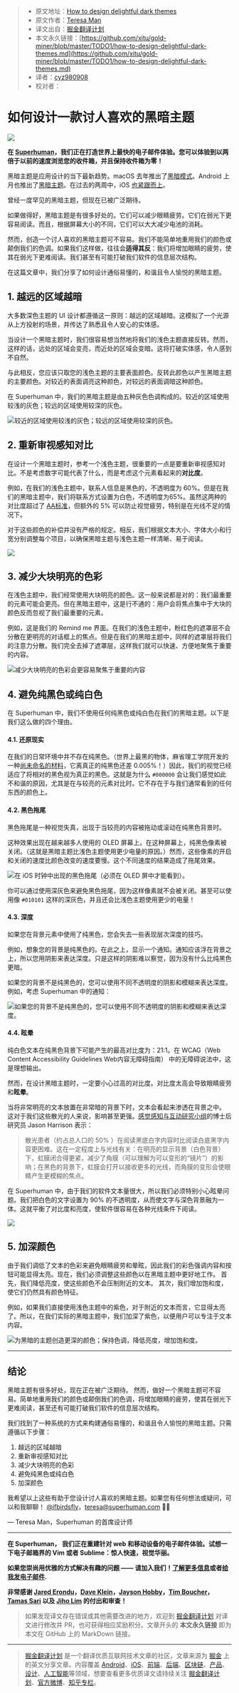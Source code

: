 > * 原文地址：[How to design delightful dark themes](https://blog.superhuman.com/how-to-design-delightful-dark-themes-7b3da644ff1f)
> * 原文作者：[Teresa Man](https://medium.com/@ifbirdsfly)
> * 译文出自：[掘金翻译计划](https://github.com/xitu/gold-miner)
> * 本文永久链接：[https://github.com/xitu/gold-miner/blob/master/TODO1/how-to-design-delightful-dark-themes.md](https://github.com/xitu/gold-miner/blob/master/TODO1/how-to-design-delightful-dark-themes.md)
> * 译者：[cyz980908](https://github.com/cyz980908)
> * 校对者：

# 如何设计一款讨人喜欢的黑暗主题

![](https://cdn-images-1.medium.com/max/4800/1*SNt7SUZucQ3r7aHctIM0xw.png)

**在 [Superhuman](https://superhuman.com/?utm_source=medium&utm_medium=blog&utm_campaign=delightful-dark-themes)，我们正在打造世界上最快的电子邮件体验。您可以体验到以两倍于以前的速度浏览您的收件箱，并且保持收件箱为零！**

黑暗主题是应用设计的当下最新趋势。macOS 去年推出了[黑暗模式](https://www.apple.com/newsroom/2018/09/macos-mojave-is-available-today/)。Android 上月也推出了[黑暗主题](https://www.android.com/android-10/)。在过去的两周中，iOS [也紧跟而上](https://www.apple.com/ios/ios-13/)。

曾经一度罕见的黑暗主题，但现在已被广泛期待。

如果做得好，黑暗主题是有很多好处的。它们可以减少眼睛疲劳。它们在弱光下更容易阅读。而且，根据屏幕大小的不同，它们可以大大减少电池的消耗。

然而，创造一个讨人喜欢的黑暗主题可不容易。我们不能简单地重用我们的颜色或颠倒我们的色调。如果我们这样做，往往会**适得其反**：我们将增加眼睛的疲劳，使其在弱光下更难阅读。我们甚至有可能打破我们软件的信息层次结构。

在这篇文章中，我们分享了如何设计通俗易懂的，和谐且令人愉悦的黑暗主题。

## 1. 越远的区域越暗

大多数深色主题的 UI 设计都遵循这一原则：越远的区域越暗。这模拟了一个光源从上方投射的场景，并传达了熟悉且令人安心的实体感。

当设计一个黑暗主题时，我们很容易想当然地将我们的浅色主题直接反转。然而，这样的话，远处的区域会变亮，而近处的区域会变暗。这将打破实体感，令人感到不自然。

与此相反，您应该只取您的浅色主题的主要表面颜色。反转此颜色以产生黑暗主题的主要颜色。对较近的表面调亮这种颜色，对较远的表面调暗这种颜色。

在 Superhuman 中，我们的黑暗主题是由五种灰色色调构成的。较近的区域使用较浅的灰色；较远的区域使用较深的灰色。

![较近的区域使用较浅的灰色；较远的区域使用较深的灰色。](https://cdn-images-1.medium.com/max/5352/1*9XSo2QMW141R5hXUHrf8kA.png)

## 2. 重新审视感知对比

在设计一个黑暗主题时，参考一个浅色主题，很重要的一点是要重新审视感知对比。不是考虑数字可能代表了什么，而是考虑这个元素看起来的**对比度**。

例如，在我们的浅色主题中，联系人信息是黑色的，不透明度为 60%。但是在我们的黑暗主题中，我们将联系方式设置为白色，不透明度为65%。虽然这两种的对比度超过了 [AA标准](https://accessible-colors.com)，但额外的 5% 可以防止视觉疲劳，特别是在光线不足的情况下。

对于这些颜色的补偿并没有严格的规定。相反，我们根据文本大小、字体大小和行宽分别调整每个项目，以确保黑暗主题与浅色主题一样清晰、易于阅读。

![](https://cdn-images-1.medium.com/max/5352/1*hM0hLogOLk0DQzVyqBL-6A.png)

## 3. 减少大块明亮的色彩

在浅色主题中，我们经常使用大块明亮的颜色。这一般来说都是对的：我们最重要的元素可能会更亮。但在黑暗主题中，这是行不通的：用户会将焦点集中于大块的颜色反而忽视了我们最重要的元素。

例如，这是我们的 Remind me 界面。在我们的浅色主题中，粉红色的遮罩层不会分散在更明亮的对话框上的焦点。但是在我们的黑暗主题中，同样的遮罩层将我们的注意力分散。我们完全去掉了遮罩层，这样我们就可以快速、方便地聚焦于重要的内容。

![减少大块明亮的色彩会更容易聚焦于重要的内容](https://cdn-images-1.medium.com/max/5352/1*ixjDo4iN1BgiuNOO_4hadg.png)

## 4. 避免纯黑色或纯白色

在 Superhuman 中，我们不使用任何纯黑色或纯白色在我们的黑暗主题。以下是我们这么做的四个理由。

#### 4.1. 还原现实

在我们的日常环境中并不存在纯黑色。（世界上最黑的物体，麻省理工学院开发的一种[尚未命名的材料](http://news.mit.edu/2019/blackest-black-material-cnt-0913)，它离真正的纯黑色还差 0.005%！）因此，我们的视觉已经适应了将相对的黑色视为真正的黑色。这就是为什么 `#000000` 会让我们感觉如此不和谐的原因，尤其是在与较亮的元素对比时。它不存在于与我们通常看到的任何东西的颜色上。

#### 4.2. 黑色拖尾

黑色拖尾是一种视觉失真，出现于当较亮的内容被拖动或滚动在纯黑色背景时。

这种效果出现在越来越多人使用的 OLED 屏幕上。在这种屏幕上，纯黑色像素被关闭。（这就是黑暗主题比浅色主题使用更少电量的原因。）然而，这些像素的开启和关闭的速度比颜色改变的速度要慢。这个不同速度的结果造成了拖尾效果。

![在 iOS 时钟中出现的黑色拖尾（必须在 OLED 屏中才能看到）。](https://cdn-images-1.medium.com/max/2000/1*eDiI4Yy-K6139EnLaAuSjA.gif)

你可以通过使用深灰色来避免黑色拖尾，因为这样像素就不会被关闭。甚至可以使用像 `#010101` 这样的深灰色，并且还会比浅色主题使用更少的电量！

#### 4.3. 深度

如果您在背景元素中使用了纯黑色，您会失去一些表现层次深度的技巧。

例如，想象您的背景是纯黑色的。在此之上，显示一个通知。通知应该浮在背景之上，所以您用阴影来表达深度。只是这样的阴影难以察觉，因为没有什么比纯黑色更暗。

如果您的背景不是纯黑色的，您可以使用不同不透明度的阴影和模糊来表达深度。例如，考虑 Superhuman 中的通知：

![如果您的背景不是纯黑色的，您可以使用不同不透明度的阴影和模糊来表达深度。](https://cdn-images-1.medium.com/max/5352/1*N4e5iEguoLP4l6vsWGDYmA.png)

#### 4.4. 眩晕

纯白色文本在纯黑色背景下可能产生的最高对比度为：21:1。在 WCAG（Web Content Accessibility Guidelines Web内容无障碍指南） 中的无障碍说法中，这是理想输出。

然而，在设计黑暗主题时，一定要小心过高的对比度。对比度太高会导致眼睛疲劳和**眩晕**。

当将非常明亮的文本放置在非常暗的背景下时，文本会看起来渗透在背景之中。 这对于我们这些散光的人来说，影响甚至更强。[感觉感知与互动研究小组](http://www.cs.ubc.ca/labs/spin/)的博士后研究员 Jason Harrison 表示：

> 散光患者（约占总人口的 50% ）在阅读黑底白字内容时比阅读白底黑字内容更困难。这在一定程度上与光线有关：在明亮的显示背景（白色背景）下，虹膜闭合得更紧，减少了角膜（可以理解为可以变形的“镜片”）的影响；在黑色的背景下，虹膜会打开以接收更多的光线，而角膜的变形会使眼睛产生更模糊的焦点。

在 Superhuman 中，由于我们的软件文本量很大，所以我们必须特别小心眩晕问题。我们把白色的文字设置为 90% 的不透明度，从而使文字与深色背景融为一体。这就平衡了对比度和亮度，使软件很容易在各种光线条件下阅读。

![](https://cdn-images-1.medium.com/max/5352/1*4D5E9fE--h9OMjYN382O5Q.png)

## 5. 加深颜色

由于我们调低了文本的色彩来避免眼睛疲劳和晕眩，因此我们的彩色强调内容和按钮可能显得太亮。现在，我们必须调整这些颜色以在黑暗主题中更好地工作。 首先，我们降低亮度，使这些颜色不会压制附近的文本。 其次，我们增加饱和度，使它们仍然具有颜色特征。

例如，如果我们直接使用浅色主题中的紫色，对于附近的文本而言，它显得太亮了。所以，在我们实际的黑暗主题中，我们加深了紫色，以便用户可以专注于文本内容。

![为黑暗的主题创造更深的颜色；保持色调，降低亮度，增加饱和度。](https://cdn-images-1.medium.com/max/5352/1*CC8IvWLlP3uGqMkq4BQmXg.png)

---

## 结论

黑暗主题有很多好处，现在正在被广泛期待。 然而，做好一个黑暗主题可不容易。简单地重用我们的颜色或颠倒我们的色调，将增加眼睛的疲劳，使其在弱光下更难阅读，甚至还有可能打破我们软件的信息层次结构。

我们找到了一种系统的方式来构建通俗易懂的，和谐且令人愉悦的黑暗主题。只需遵循以下步骤：

1. 越远的区域越暗
2. 重新审视感知对比
3. 减少大块明亮的色彩
4. 避免纯黑色或纯白色
5. 加深颜色

我希望以上这些有助于您设计讨人喜欢的黑暗主题。如果您有任何想法或疑问，可以和我聊聊！ [@ifbirdsfly](https://twitter.com/ifbirdsfly)，[teresa@superhuman.com](mailto:teresa@superhuman.com) 👩‍🎨

— Teresa Man，Superhuman 的首席设计师

---

**在 Superhuman， 我们正在重建针对 web 和移动设备的电子邮件体验。试想一下电子邮箱界的 Vim 或者 Sublime：惊人快速，视觉华丽。**

**如果您崇尚用优雅的方式解决有趣的问题 —— 请加入我们！[了解更多信息](https://superhuman.com/?utm_source=medium&utm_medium=blog&utm_campaign=delightful-dark-themes)或者[给我发电子邮件](mailto:teresa@superhuman.com).**

**非常感谢 [Jared Erondu](https://twitter.com/erondu)，[Dave Klein](https://twitter.com/diklein)，[Jayson Hobby](https://twitter.com/jaysonhobby)，[Tim Boucher](https://twitter.com/_timothee)，[Tamas Sari](https://twitter.com/tamassari) 以及 [Jiho Lim](https://twitter.com/jiholimm) 的付出和审查！**

> 如果发现译文存在错误或其他需要改进的地方，欢迎到 [掘金翻译计划](https://github.com/xitu/gold-miner) 对译文进行修改并 PR，也可获得相应奖励积分。文章开头的 **本文永久链接** 即为本文在 GitHub 上的 MarkDown 链接。

---

> [掘金翻译计划](https://github.com/xitu/gold-miner) 是一个翻译优质互联网技术文章的社区，文章来源为 [掘金](https://juejin.im) 上的英文分享文章。内容覆盖 [Android](https://github.com/xitu/gold-miner#android)、[iOS](https://github.com/xitu/gold-miner#ios)、[前端](https://github.com/xitu/gold-miner#前端)、[后端](https://github.com/xitu/gold-miner#后端)、[区块链](https://github.com/xitu/gold-miner#区块链)、[产品](https://github.com/xitu/gold-miner#产品)、[设计](https://github.com/xitu/gold-miner#设计)、[人工智能](https://github.com/xitu/gold-miner#人工智能)等领域，想要查看更多优质译文请持续关注 [掘金翻译计划](https://github.com/xitu/gold-miner)、[官方微博](http://weibo.com/juejinfanyi)、[知乎专栏](https://zhuanlan.zhihu.com/juejinfanyi)。
